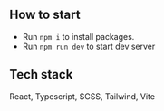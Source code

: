 ## How to start

- Run `npm i` to install packages.
- Run `npm run dev` to start dev server
## Tech stack

React, Typescript, SCSS, Tailwind, Vite
